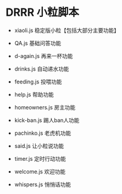 # DRRR 小粒脚本


- xiaoli.js
稳定版小粒【包括大部分主要功能】

- QA.js
基础问答功能

- d-again.js
再来一杯功能

- drinks.js
自动递水功能

- feeding.js
投喂功能

- help.js
帮助功能

- homeowners.js
房主功能

- kick-ban.js
踢人ban人功能

- pachinko.js
老虎机功能

- said.js
让小粒说功能

- timer.js
定时行动功能

- welcome.js
欢迎功能

- whispers.js
悄悄话功能

